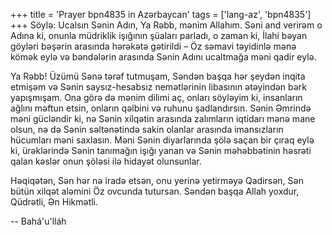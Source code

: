+++
title = 'Prayer bpn4835 in Azərbaycan'
tags = ['lang-az', 'bpn4835']
+++
Söylə: Ucalsın Sənin Adın, Ya Rəbb, mənim Allahım. Səni and verirəm o Adına ki, onunla müdriklik işığının şüaları parladı, o zaman ki, İlahi bəyan göyləri bəşərin arasında hərəkətə gətirildi – Öz səmavi təyidinlə mənə kömək eylə və bəndələrin arasında Sənin Adını ucaltmağa məni qadir eylə.

Ya Rəbb! Üzümü Sənə tərəf tutmuşam, Səndən başqa hər şeydən inqita etmişəm və Sənin saysız-hesabsız nemətlərinin libasının ətəyindən bərk yapışmışam. Ona görə də mənim dilimi aç, onları söyləyim ki, insanların ağlını məftun etsin, onların qəlbini və ruhunu şadlandırsın. Sənin Əmrində məni gücləndir ki, nə Sənin xilqətin arasında zalımların iqtidarı mənə mane olsun, nə də Sənin səltənətində sakin olanlar arasında imansızların hücumları məni saxlasın. Məni Sənin diyarlarında şölə saçan bir çıraq eylə ki, ürəklərində Sənin tanımağın işığı yanan və Sənin məhəbbətinin həsrəti qalan kəslər onun şöləsi ilə hidayət olunsunlar.

Həqiqətən, Sən hər nə iradə etsən, onu yerinə yetirməyə Qadirsən, Sən bütün xilqət aləmini Öz ovcunda tutursan. Səndən başqa Allah yoxdur, Qüdrətli, Ən Hikmətli.

-- Bahá'u'lláh
